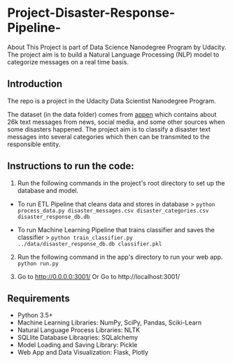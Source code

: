# Project-Disaster-Response-Pipeline-
About This Project is part of Data Science Nanodegree Program by Udacity. The project aim is to build a Natural Language Processing (NLP) model to categorize messages on a real time basis.

## Introduction

The repo is a project in the Udacity Data Scientist Nanodegree Program.

The dataset (in the data folder) comes from [appen](https://appen.com/) which contains about 26k text messages from news, social media, and some other sources when some disasters happened. The project aim is to classify a disaster text messages into several categories which then can be transmited to the responsible entity.

## Instructions to run the code:
1. Run the following commands in the project's root directory to set up the database and model.

- To run ETL Pipeline that cleans data and stores in database > `python process_data.py disaster_messages.csv disaster_categories.csv disaster_response_db.db`

- To run Machine Learning Pipeline that trains classifier and saves the classifier > `python train_classifier.py ../data/disaster_response_db.db classifier.pkl`

2. Run the following command in the app's directory to run your web app. `python run.py`

3. Go to http://0.0.0.0:3001/ Or Go to http://localhost:3001/

## Requirements
- Python 3.5+
- Machine Learning Libraries: NumPy, SciPy, Pandas, Sciki-Learn
- Natural Language Process Libraries: NLTK
- SQLlite Database Libraqries: SQLalchemy
- Model Loading and Saving Library: Pickle
- Web App and Data Visualization: Flask, Plotly
